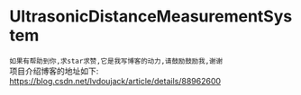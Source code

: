 # UltrasonicDistanceMeasurementSystem
`如果有帮助到你,求star求赞,它是我写博客的动力,请鼓励鼓励我,谢谢`  
项目介绍博客的地址如下:  
https://blog.csdn.net/lvdoujack/article/details/88962600
